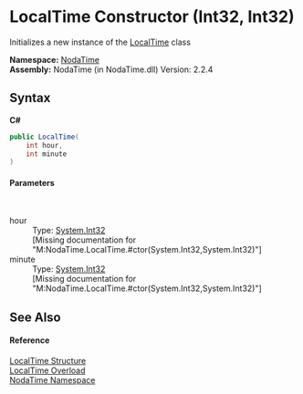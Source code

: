 # LocalTime Constructor (Int32, Int32)
 

Initializes a new instance of the <a href="T_NodaTime_LocalTime">LocalTime</a> class

**Namespace:**&nbsp;<a href="N_NodaTime">NodaTime</a><br />**Assembly:**&nbsp;NodaTime (in NodaTime.dll) Version: 2.2.4

## Syntax

**C#**<br />
``` C#
public LocalTime(
	int hour,
	int minute
)
```


#### Parameters
&nbsp;<dl><dt>hour</dt><dd>Type: <a href="http://msdn2.microsoft.com/en-us/library/td2s409d" target="_blank">System.Int32</a><br />\[Missing <param name="hour"/> documentation for "M:NodaTime.LocalTime.#ctor(System.Int32,System.Int32)"\]</dd><dt>minute</dt><dd>Type: <a href="http://msdn2.microsoft.com/en-us/library/td2s409d" target="_blank">System.Int32</a><br />\[Missing <param name="minute"/> documentation for "M:NodaTime.LocalTime.#ctor(System.Int32,System.Int32)"\]</dd></dl>

## See Also


#### Reference
<a href="T_NodaTime_LocalTime">LocalTime Structure</a><br /><a href="Overload_NodaTime_LocalTime__ctor">LocalTime Overload</a><br /><a href="N_NodaTime">NodaTime Namespace</a><br />